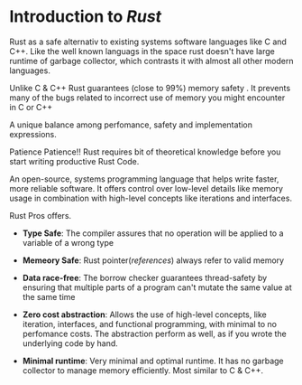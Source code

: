 # Introduction to *Rust*

Rust as a safe alternativ to existing systems software languages like C and C++. Like the well known languags in the space rust doesn't have large runtime of garbage collector, which contrasts it with almost all other modern languages.

Unlike C & C++ Rust guarantees (close to 99%) memory safety . It prevents many of the bugs related to incorrect use of memory you might encounter in C or C++

A unique balance among perfomance, safety and implementation expressions. 

Patience Patience!! Rust requires bit of theoretical knowledge before you start writing productive Rust Code.

An open-source, systems programming language that helps write faster, more reliable software. It offers control over low-level details like memory usage in combination with high-level concepts like iterations and interfaces.

Rust Pros offers.

- **Type Safe**:
    The compiler assures that no operation will be applied to a variable of a wrong type

- **Memeory Safe**:
    Rust pointer(_references_) always refer to valid memory

- **Data race-free**:
    The borrow checker guarantees thread-safety by ensuring that multiple parts of a program can't mutate the same value at the same time

- **Zero cost abstraction**:
    Allows the use of high-level concepts, like iteration, interfaces, and functional programming, with minimal to no perfomance costs. The abstraction perform as well, as if you wrote the underlying code by hand.

- **Minimal runtime**:
    Very minimal and optimal runtime. It has no garbage collector to manage memory efficiently. Most similar to C & C++.

